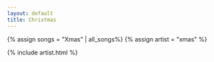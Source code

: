 ```yaml
---
layout: default
title: Christmas
---
```

{% assign songs = "Xmas" | all_songs%}
{% assign artist = "xmas" %}

{% include artist.html %}